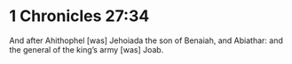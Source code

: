 # 1 Chronicles 27:34

And after Ahithophel [was] Jehoiada the son of Benaiah, and Abiathar: and the general of the king’s army [was] Joab.